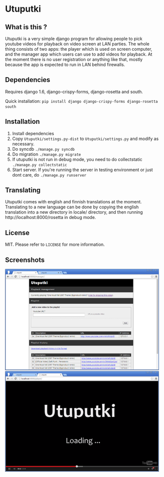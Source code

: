 Utuputki
========

What is this ?
--------------
Utuputki is a very simple django program for allowing people to pick youtube videos for playback on video screen at LAN parties.
The whole thing consists of two apps: the player which is used on screen computer, and the manager app which users can use to add videos for playback. At the moment there is no user registration or anything like that, mostly because the app is expected to run in LAN behind firewalls.

Dependencies
------------
Requires django 1.6, django-crispy-forms, django-rosetta and south.

Quick installation: `pip install django django-crispy-forms django-rosetta south`

Installation
------------
1. Install dependencies
2. Copy `Utuputki/settings.py-dist` to `Utuputki/settings.py` and modify as necessary.
3. Do syncdb `./manage.py syncdb`
4. Do migration `./manage.py migrate`
5. If utuputki is not run in debug mode, you need to do collectstatic `./manage.py collectstatic`
6. Start server. If you're running the server in testing environment or just dont care, do `./manage.py runserver`

Translating
-----------
Utuputki comes with english and finnish translations at the moment. Translating to a new language can be done by copying the english translation into a new directory in locale/ directory, and then running http://localhost:8000/rosetta in debug mode.

License
-------
MIT. Please refer to `LICENSE` for more information.

Screenshots
-----------
![manager](https://github.com/katajakasa/utuputki/raw/master/screenshots/manager.png "Video manager")
![player](https://github.com/katajakasa/utuputki/raw/master/screenshots/player.png "Video player")
